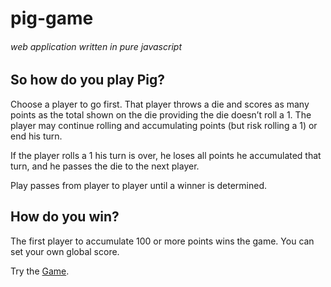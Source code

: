# pig-game
###### web application written in pure javascript

## So how do you play Pig?
Choose a player to go first. That player throws a die and scores as many points as the total shown on the die providing the die doesn’t roll a 1. The player may continue rolling and accumulating points (but risk rolling a 1) or end his turn.

If the player rolls a 1 his turn is over, he loses all points he accumulated that turn, and he passes the die to the next player.

Play passes from player to player until a winner is determined.

## How do you win?
The first player to accumulate 100 or more points wins the game.
You can set your own global score.

Try the [Game](https://ivilinstoyanov.github.io/pig-game/).